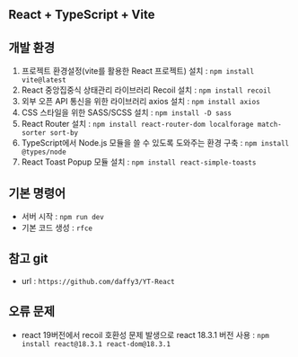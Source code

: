 ## React + TypeScript + Vite 

## 개발 환경

1. 프로젝트 환경설정(vite를 활용한 React 프로젝트) 설치 : `npm install vite@latest` <br />
2. React 중앙집중식 상태관리 라이브러리 Recoil 설치 : `npm install recoil` <br />
3. 외부 오픈 API 통신을 위한 라이브러리 axios 설치 : `npm install axios` <br />
4. CSS 스타일을 위한 SASS/SCSS 설치 : `npm install -D sass` <br />
5. React Router 설치 : `npm install react-router-dom localforage match-sorter sort-by` <br />
6. TypeScript에서 Node.js 모듈을 쓸 수 있도록 도와주는 환경 구축 : `npm install @types/node` <br />
7. React Toast Popup 모듈 설치 : `npm install react-simple-toasts` <br />

## 기본 명령어
- 서버 시작 : `npm run dev`
- 기본 코드 생성 : `rfce`

## 참고 git
- url : `https://github.com/daffy3/YT-React`

## 오류 문제
- react 19버전에서 recoil 호환성 문제 발생으로 react 18.3.1 버전 사용 : `npm install react@18.3.1 react-dom@18.3.1`
